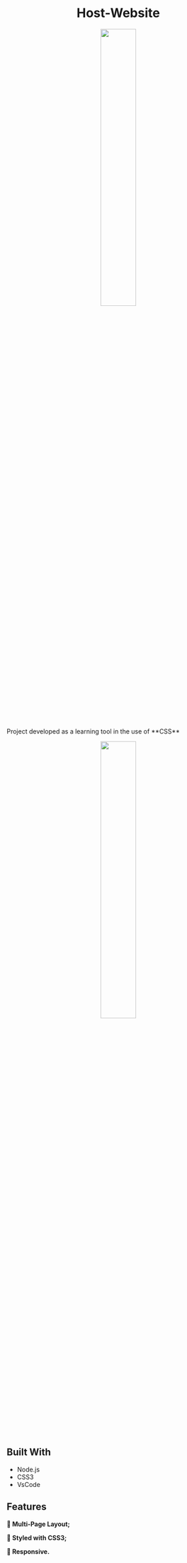 <h1 align="center">Host-Website</h1>
  
 <p align="center"> <img src=https://user-images.githubusercontent.com/102605061/164025140-1f6ea9a3-95c0-4f6d-87a1-cd136a3a1af1.jpg width="40%" height="40%"></p>
 
  
  <p>Project developed as a learning tool in the use of **CSS**</p>
  
  <p align="center"><img src=https://user-images.githubusercontent.com/102605061/164043853-ecaa84fe-2364-4b28-a9e3-dfb4b4d8aa1e.gif width="40%" height="40%"> <p>
  
<h2>Built With</h2>
  
  * Node.js
  * CSS3
  * VsCode
  
 <h2>Features</h2>
   
  
  **:open_file_folder: Multi-Page Layout;**
  
  **:art: Styled with CSS3;**
  
  **:iphone: Responsive.**
  
   
